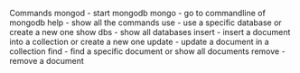 Commands
mongod - start mongodb
mongo - go to commandline of mongodb
help - show all the commands
use - use a specific database or create a new one
show dbs - show all databases
insert - insert a document into a collection or create a new one
update - update a document in a collection
find - find a specific document or show all documents
remove - remove a document
